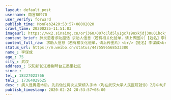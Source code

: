 ```yaml
---
layout: default_post
username: 南言80970
user_verify: forward
publish_time: MonFeb2420:53:57+08002020
crawl_time: 20200225-11:51:03
imageurl: https://wx2.sinaimg.cn/orj360/007cCld5ly1gc7s9nxkjdj30u01hckjl.jpg,https://wx4.sinaimg.cn/orj360/007cCld5ly1gc7s9oluesj30u01hce81.jpg,https://wx1.sinaimg.cn/orj360/007cCld5ly1gc7s9pbqovj30u01hcnpd.jpg
content_brief: 肺炎患者求助超话 求助人信息（若有相关化验单，请上传图片）【姓名】李谋成【年龄】75【所在城市】武汉【所在小区、社区】汉阳 新长江香榭琴台 五墨里社区【患病时间】【联系方式】18327023766【其他紧急联系人】17364029525【病情描述】病人是胃癌术后，先后做过两次支架植入手术（均在 ...全文
content_full_raw: 求助人信息（若有相关化验单，请上传图片）<br/>【姓名】李谋成<br/>【年龄】75<br/>【所在城市】武汉<br/>【所在小区、社区】汉阳新长江香榭琴台五墨里社区<br/>【患病时间】<br/>【联系方式】18327023766<br/>【其他紧急联系人】17364029525<br/>【病情描述】<br/>病人是胃癌术后，先后做过两次支架植入手术（均在武汉大学人民医院就诊）2月中旬开始，病人开始吃不下饭，在家连续一周时间不能吃饭，偶尔一天最多吃一个冲的鸡蛋，于2020.2.24到武汉大学人民医院就诊，以非新冠入院，结果检测诊断出肺部感染（肺部感染这个情况在新冠病毒之前，在医院住院，胃癌术后也有过，下图一图二，即为2019年12月初的结果，图三为2020.2.23医院诊断结果）<br/>作为疑似病例，急诊现在不收，说安排到武汉大学人民医院新冠科五楼（之前因为疑虑万一不是感染，进去被传染犹豫没答应，后跟医生反映说同意，在急诊科某医生那里报了联系电话，让五楼如果同意接收，就给病人家属打电话，但是一直到现在没人联系）<br/>后打了社区电话，市长热线，110，120，以及武汉大学人民医院电话，最后得到的大致结果都是联系社区，接病人到社区附近发热医院，定点隔离（大致意见都是病人不跨区，送回汉阳）但是社区一直说武汉大学人民医院同意接收，我们再三强调，医院没人联系病人及家属，社区说不管，即便我强调说作为疑似病人晚上八点多没地方可去，到外面传染到其他人，社区负责人仍然无所畏惧，让我们投诉。<br/>现在晚上9点，病人仍然在武汉大学人民医院附近，也回不去汉阳家，也没地方隔离。<br/>细节太多，有没阐述清楚的下面评论会发布
status_url: https://m.weibo.cn/status/4475596568533380
name_: 李谋成
age_: 75
city_: 武汉
address_: 汉阳新长江香榭琴台五墨里社区
since_: 
tel_: 18327023766
tel2_: 17364029525
desc_: 病人是胃癌术后，先后做过两次支架植入手术（均在武汉大学人民医院就诊）2月中旬开始，病人开始吃不下饭，在家连续一周时间不能吃饭，偶尔一天最多吃一个冲的鸡蛋，于2020.2.24到武汉大学人民医院就诊，以非新冠入院，结果检测诊断出肺部感染（肺部感染这个情况在新冠病毒之前，在医院住院，胃癌术后也有过，下图一图二，即为2019年12月初的结果，图三为2020.2.23医院诊断结果）作为疑似病例，急诊现在不收，说安排到武汉大学人民医院新冠科五楼（之前因为疑虑万一不是感染，进去被传染犹豫没答应，后跟医生反映说同意，在急诊科某医生那里报了联系电话，让五楼如果同意接收，就给病人家属打电话，但是一直到现在没人联系）后打了社区电话，市长热线，110，120，以及武汉大学人民医院电话，最后得到的大致结果都是联系社区，接病人到社区附近发热医院，定点隔离（大致意见都是病人不跨区，送回汉阳）但是社区一直说武汉大学人民医院同意接收，我们再三强调，医院没人联系病人及家属，社区说不管，即便我强调说作为疑似病人晚上八点多没地方可去，到外面传染到其他人，社区负责人仍然无所畏惧，让我们投诉。现在晚上9点，病人仍然在武汉大学人民医院附近，也回不去汉阳家，也没地方隔离。细节太多，有没阐述清楚的下面评论会发布
publish_timestamp: 2020-02-24 20:53:57+08:00
---
```

